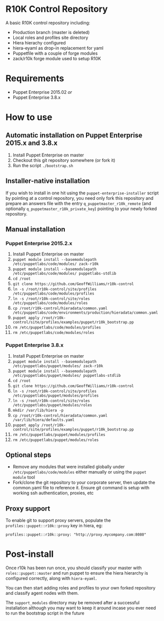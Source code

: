 # R10K Control Repository
A basic R10K control repository including:
* Production branch (master is deleted)
* Local roles and profiles site directory
* Hiera hierachy configured
* hiera-eyaml as drop-in replacement for yaml
* Puppetfile with a couple of forge modules
* zack/r10k forge module used to setup R10K

# Requirements
* Puppet Enterprise 2015.02
_or_
* Puppet Enterprise 3.8.x

# How to use 

## Automatic installation on Puppet Enterprise 2015.x and 3.8.x
1. Install Puppet Enterprise on master
1. Checkout this git repository somewhere (or fork it)
1. Run the script `./bootstrap.sh`


## Installer-native installation
If you wish to install in one hit using the `puppet-enterprise-installer` script by pointing at a control repository, you need only fork this repository and prepare an answers file with the entry `q_puppetmaster_r10k_remote` (and optionally `q_puppetmaster_r10k_private_key`) pointing to your newly forked repository.

## Manual installation

### Puppet Enterprise 2015.2.x
1. Install Puppet Enterprise on master
1. `puppet module install --basemodulepath /etc/puppetlabs/code/modules/ zack-r10k`
1. `puppet module install --basemodulepath /etc/puppetlabs/code/modules/ puppetlabs-stdlib`
1. `cd /root`
1. `git clone https://github.com/GeoffWilliams/r10k-control`
1. `ln -s /root/r10k-control/site/profiles /etc/puppetlabs/code/modules/profiles`
1. `ln -s /root/r10k-control/site/roles /etc/puppetlabs/code/modules/roles`
1. `cp /root/r10k-control/hieradata/common.yaml /etc/puppetlabs/code/environments/production/hieradata/common.yaml`
1. `puppet apply /root/r10k-control/site/profiles/examples/puppet/r10k_bootstrap.pp`
1. `rm /etc/puppetlabs/code/modules/profiles`
1. `rm /etc/puppetlabs/code/modules/roles`

### Puppet Enterprise 3.8.x
1. Install Puppet Enterprise on master
1. `puppet module install --basemodulepath /etc/puppetlabs/puppet/modules/ zack-r10k`
1. `puppet module install --basemodulepath /etc/puppetlabs/puppet/modules/ puppetlabs-stdlib`
1. `cd /root`
1. `git clone https://github.com/GeoffWilliams/r10k-control`
1. `ln -s /root/r10k-control/site/profiles /etc/puppetlabs/puppet/modules/profiles`
1. `ln -s /root/r10k-control/site/roles /etc/puppetlabs/puppet/modules/roles`
1. `mkdir /var/lib/hiera -p`
1. `cp /root/r10k-control/hieradata/common.yaml /var/lib/hiera/defaults.yaml`
9. `puppet apply /root/r10k-control/site/profiles/examples/puppet/r10k_bootstrap.pp`
1. `rm /etc/puppetlabs/puppet/modules/profiles`
1. `rm /etc/puppetlabs/puppet/modules/roles`

## Optional steps
* Remove any modules that were installed globally under `/etc/puppetlabs/code/modules` either manually or using the `puppet module` tool
* Fork/clone the git repository to your corporate server, then update the common.yaml file to reference it.  Ensure git command is setup with working ssh authentication, proxies, etc

## Proxy support
To enable git to support proxy servers, populate the `profiles::puppet::r10k::proxy` key in hiera, eg: 
```
profiles::puppet::r10k::proxy: "http://proxy.mycompany.com:8080"
```

# Post-install
Once r10k has been run once, you should classify your master with `roles::puppet::master` and run puppet to ensure the hiera hierarchy is configured correctly, along with `hiera-eyaml`.

You can then start adding roles and profiles to your own forked repository and classify agent nodes with them.

The `support_modules` directory may be removed after a successful installation although you may want to keep it around incase you ever need to run the bootstrap script in the future
